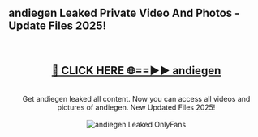 <h2>andiegen Leaked Private Video And Photos - Update Files 2025!</h2>
<br>
<div align="center">
<h2><a href="https://top-ai-tools.click/QrbHav" rel="nofollow">🔴 CLICK HERE 🌐==►► andiegen</a></h2>
<br>
Get andiegen leaked all content. Now you can access all videos and pictures of andiegen. New Updated Files 2025!
<br>
<br>
<a href="https://top-ai-tools.click/QrbHav" rel="nofollow" data-target="animated-image.originalLink"><img src="https://i.ibb.co.com/WyWwxjT/player-gif2.gif" alt="andiegen Leaked  OnlyFans" style="max-width: 100%; display: inline-block;" data-target="animated-image.originalImage"></a>
</div>
<br>